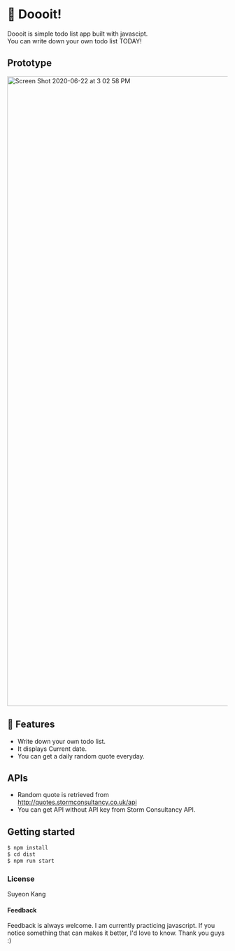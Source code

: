 # :muscle: Doooit!
Doooit is simple todo list app built with javascipt.  
You can write down your own todo list TODAY!

## Prototype  
<img width="1440" alt="Screen Shot 2020-06-22 at 3 02 58 PM" src="https://user-images.githubusercontent.com/55128990/85253601-843fef80-b499-11ea-8c20-bf47c24633da.png">

## :dizzy: Features
  - Write down your own todo list.
  - It displays Current date.
  - You can get a daily random quote everyday.
  
## APIs
* Random quote is retrieved from http://quotes.stormconsultancy.co.uk/api
* You can get API without API key from Storm Consultancy API.

## Getting started
```sh
$ npm install
$ cd dist
$ npm run start
```

### License
Suyeon Kang

#### Feedback
Feedback is always welcome. I am currently practicing javascript. If you notice something that can makes it better, I'd love to know. Thank you guys :)

